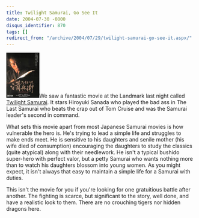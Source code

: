 ```yaml
---
title: Twilight Samurai, Go See It
date: 2004-07-30 -0800
disqus_identifier: 870
tags: []
redirect_from: "/archive/2004/07/29/twilight-samurai-go-see-it.aspx/"
---
```


![twilight samurai](/images/twilightsamurai.jpg)We saw a fantastic movie
at the Landmark last night called [Twilight
Samurai](http://www.rottentomatoes.com/m/twilight_samurai/"). It stars
Hiroyuki Sanada who played the bad ass in The Last Samurai who beats the
crap out of Tom Cruise and was the Samurai leader's second in command.

What sets this movie apart from most Japanese Samurai movies is how
vulnerable the hero is. He's trying to lead a simple life and struggles
to make ends meet. He is sensitive to his daughters and senile mother
(his wife died of consumption) encouraging the daughters to study the
classics (quite atypical) along with their needlework. He isn't a
typical bushido super-hero with perfect valor, but a petty Samurai who
wants nothing more than to watch his daughters blossom into young women.
As you might expect, it isn't always that easy to maintain a simple life
for a Samurai with duties.

This isn't the movie for you if you're looking for one gratuitious
battle after another. The fighting is scarce, but significant to the
story, well done, and have a realistic look to them. There are no
crouching tigers nor hidden dragons here.

